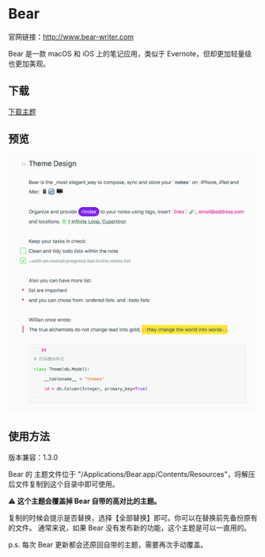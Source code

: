 # Bear

官网链接：http://www.bear-writer.com

Bear 是一款 macOS 和 iOS 上的笔记应用，类似于 Evernote，但却更加轻量级也更加美观。

## 下载

[下载主题](https://github.com/jay1803/bear-theme/archive/1.2.4.zip)

## 预览

![](https://raw.githubusercontent.com/jay1803/bear-theme/master/bear-theme.png)

## 使用方法

版本兼容：1.3.0

Bear 的 主题文件位于 "/Applications/Bear.app/Contents/Resources"，将解压后文件复制到这个目录中即可使用。

⚠️ **这个主题会覆盖掉 Bear 自带的高对比的主题。**

复制的时候会提示是否替换，选择【全部替换】即可。你可以在替换前先备份原有的文件。
通常来说，如果 Bear 没有发布新的功能，这个主题是可以一直用的。

p.s. 每次 Bear 更新都会还原回自带的主题，需要再次手动覆盖。
